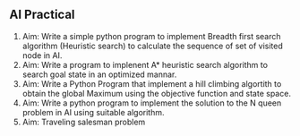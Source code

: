 ## AI Practical

1. Aim: Write a simple python program to implement Breadth first search algorithm (Heuristic search) to    calculate the sequence of set of visited node in AI.
2. Aim: Write a program to implenent A* heuristic search algorithm to search goal state in an optimized mannar.
3. Aim: Write a Python Program that implement a hill climbing algortith to obtain the global Maximum using the objective function and state space.
4. Aim: Write a python program to implement the solution to the N queen problem in AI using suitable algorithm.
5. Aim: Traveling salesman problem
